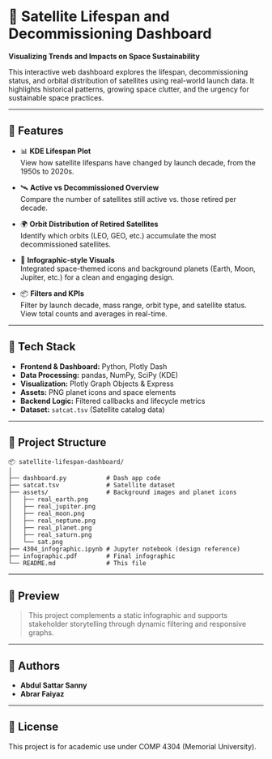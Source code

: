 # 🌌 Satellite Lifespan and Decommissioning Dashboard

**Visualizing Trends and Impacts on Space Sustainability**

This interactive web dashboard explores the lifespan, decommissioning status, and orbital distribution of satellites using real-world launch data. It highlights historical patterns, growing space clutter, and the urgency for sustainable space practices.

---

## 🚀 Features

- 📊 **KDE Lifespan Plot**  
  View how satellite lifespans have changed by launch decade, from the 1950s to 2020s.

- 🛰️ **Active vs Decommissioned Overview**  
  Compare the number of satellites still active vs. those retired per decade.

- 🌍 **Orbit Distribution of Retired Satellites**  
  Identify which orbits (LEO, GEO, etc.) accumulate the most decommissioned satellites.

- 🎨 **Infographic-style Visuals**  
  Integrated space-themed icons and background planets (Earth, Moon, Jupiter, etc.) for a clean and engaging design.

- 📦 **Filters and KPIs**  
  Filter by launch decade, mass range, orbit type, and satellite status. View total counts and averages in real-time.

---

## 🧠 Tech Stack

- **Frontend & Dashboard:** Python, Plotly Dash  
- **Data Processing:** pandas, NumPy, SciPy (KDE)  
- **Visualization:** Plotly Graph Objects & Express  
- **Assets:** PNG planet icons and space elements  
- **Backend Logic:** Filtered callbacks and lifecycle metrics  
- **Dataset:** `satcat.tsv` (Satellite catalog data)

---

## 📁 Project Structure

```
📦 satellite-lifespan-dashboard/
│
├── dashboard.py           # Dash app code
├── satcat.tsv             # Satellite dataset
├── assets/                # Background images and planet icons
│   ├── real_earth.png
│   ├── real_jupiter.png
│   ├── real_moon.png
│   ├── real_neptune.png
│   ├── real_planet.png
│   ├── real_saturn.png
│   └── sat.png
├── 4304_infographic.ipynb # Jupyter notebook (design reference)
├── infographic.pdf        # Final infographic
└── README.md              # This file
```

---

## 📸 Preview

> This project complements a static infographic and supports stakeholder storytelling through dynamic filtering and responsive graphs.

---

## 📢 Authors

- **Abdul Sattar Sanny**  
- **Abrar Faiyaz**

---

## 📜 License

This project is for academic use under COMP 4304 (Memorial University).
